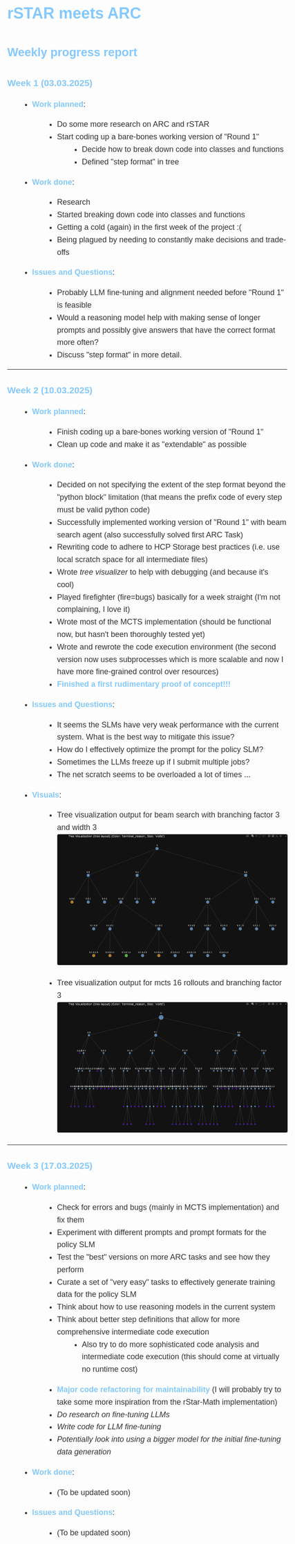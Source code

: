 <style>
/* =========================
   Global Styles
   ========================= */

/* Adjust the base font size here: */
body {
  font-size: 18px;  /* <--- Modify this value to increase/decrease font size */
  font-family: "Helvetica", Arial, sans-serif;
  line-height: 1.6;
  color: #333;
  margin: 1em;
}

/* Spacing around paragraphs: */
p, ul, ol {
  margin-bottom: 1em;
}

/* Make headings visually distinct: */
h1, h2, h3, h4, h5, h6 {
  color: #85c9fd;
  font-weight: bold;
  margin-top: 1.5em;
  margin-bottom: 0.5em;
}

/* Bold text with a subtle color: */
strong {
  color: #85c9fd;
}

/* Style for bullet points: */
ul {
  margin-left: 1.5em;
  list-style-type: disc;
}

/* A bit of styling for code blocks or inline code: */
pre, code {
  background-color: #f8f9fa;
  padding: 0.4em 0.6em;
  border: 1px solid #e2e3e5;
  border-radius: 4px;
  font-family: "Courier New", Courier, monospace;
}

/* Add a subtle border around images: */
img {
  border: 1px solid #ccc;
  border-radius: 4px;
  max-width: 100%;
}
</style>

# rSTAR meets ARC
## Weekly progress report

### Week 1 (03.03.2025)

- **Work planned**: 
  - Do some more research on ARC and rSTAR
  - Start coding up a bare-bones working version of "Round 1"
    - Decide how to break down code into classes and functions
    - Defined "step format" in tree

- **Work done**: 
  - Research
  - Started breaking down code into classes and functions
  - Getting a cold (again) in the first week of the project :(
  - Being plagued by needing to constantly make decisions and trade-offs

- **Issues and Questions**:
  - Probably LLM fine-tuning and alignment needed before "Round 1" is feasible
  - Would a reasoning model help with making sense of longer prompts and possibly give answers that have the correct format more often?
  - Discuss "step format" in more detail.

---

### Week 2 (10.03.2025)

- **Work planned**: 
  - Finish coding up a bare-bones working version of "Round 1"
  - Clean up code and make it as "extendable" as possible

- **Work done**: 
  - Decided on not specifying the extent of the step format beyond the "python block" limitation (that means the prefix code of every step must be valid python code)
  - Successfully implemented working version of "Round 1" with beam search agent (also successfully solved first ARC Task)
  - Rewriting code to adhere to HCP Storage best practices (i.e. use local scratch space for all intermediate files)
  - Wrote *tree visualizer* to help with debugging (and because it's cool)
  - Played firefighter (fire=bugs) basically for a week straight (I'm not complaining, I love it)
  - Wrote most of the MCTS implementation (should be functional now, but hasn't been thoroughly tested yet)
  - Wrote and rewrote the code execution environment (the second version now uses subprocesses which is more scalable and now I have more fine-grained control over resources)
  - **Finished a first rudimentary proof of concept!!!**

- **Issues and Questions**:
  - It seems the SLMs have very weak performance with the current system. What is the best way to mitigate this issue?
  - How do I effectively optimize the prompt for the policy SLM?
  - Sometimes the LLMs freeze up if I submit multiple jobs?
  - The net scratch seems to be overloaded a lot of times ...

- **Visuals**:
  - Tree visualization output for beam search with branching factor 3 and width 3  
    ![img1.png](images/week2_bs_visualization.png)

  - Tree visualization output for mcts 16 rollouts and branching factor 3  
    ![img2.png](images/week2_mcts_visualization.png)

---

### Week 3 (17.03.2025)

- **Work planned**:
  - Check for errors and bugs (mainly in MCTS implementation) and fix them
  - Experiment with different prompts and prompt formats for the policy SLM
  - Test the "best" versions on more ARC tasks and see how they perform
  - Curate a set of "very easy" tasks to effectively generate training data for the policy SLM
  - Think about how to use reasoning models in the current system
  - Think about better step definitions that allow for more comprehensive intermediate code execution
    - Also try to do more sophisticated code analysis and intermediate code execution (this should come at virtually no runtime cost)
  - **Major code refactoring for maintainability** (I will probably try to take some more inspiration from the rStar-Math implementation)
  - *Do research on fine-tuning LLMs*
  - *Write code for LLM fine-tuning*
  - *Potentially look into using a bigger model for the initial fine-tuning data generation*

- **Work done**:
  - (To be updated soon)

- **Issues and Questions**:
  - (To be updated soon)
